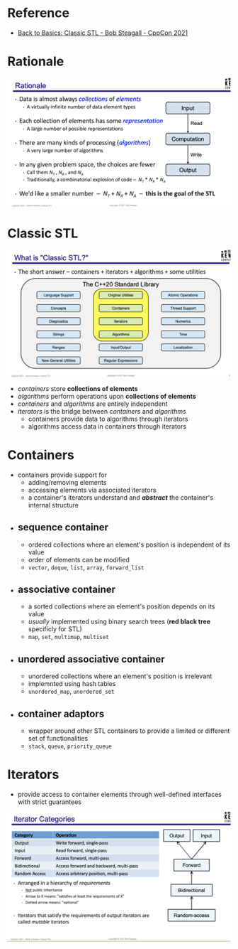 # Reference

- [Back to Basics: Classic STL - Bob Steagall - CppCon 2021](https://www.youtube.com/watch?v=tXUXl_RzkAk&list=WL&index=39&t=16s)

# Rationale

<p align="center">
  <img src="./rationale.png">
</p>

# Classic STL

<p align="center">
  <img src="./what-is-classic-stl.png">
</p>

- _containers_ store __collections of elements__
- _algorithms_ perform operations upon __collections of elements__
- _containers_ and _algorithms_ are entirely independent
- _iterators_ is the bridge between _containers_ and _algorithms_
    - containers provide data to algorithms through iterators
    - algorithms access data in containers through iterators

# Containers

- containers provide support for
    - adding/removing elements
    - accessing elements via associated iterators
    - a container's iterators understand and ___abstract___ the container's internal structure
- sequence container
    - 
    - ordered collections where an element's position is independent of its value
    - order of elements can be modified
    - `vector`, `deque`, `list`, `array`, `forward_list`
- associative container
    - 
    - a sorted collections where an element's position depends on its value
    - _usually_ implemented using binary search trees (__red black tree__ specificly for STL)
    - `map`, `set`, `multimap`, `multiset`
- unordered associative container
    -
    - unordered collections where an element's position is irrelevant
    - implemnted using hash tables
    - `unordered_map`, `unordered_set`
- container adaptors
    - 
    - wrapper around other STL containers to provide a limited or different set of functionalities
    - `stack`, `queue`, `priority_queue`

# Iterators

- provide access to container elements through well-defined interfaces with strict guarantees

<p align="center">
  <img src="./iterators.png">
</p>